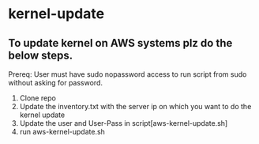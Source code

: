 # kernel-update

## To update kernel on AWS systems plz do the below steps.

Prereq: User must have sudo nopassword access to run script from sudo without asking for password.

1. Clone repo
2. Update the inventory.txt with the server ip on which you want to do the kernel update
3. Update the user and User-Pass in script[aws-kernel-update.sh]
4. run aws-kernel-update.sh
